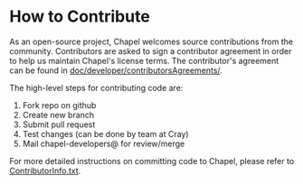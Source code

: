 How to Contribute
=================

As an open-source project, Chapel welcomes source contributions from
the community.  Contributors are asked to sign a contributor agreement
in order to help us maintain Chapel's license terms.  The
contributor's agreement can be found in [doc/developer/contributorsAgreements/][0].

The high-level steps for contributing code are:

1. Fork repo on github
2. Create new branch
3. Submit pull request
4. Test changes (can be done by team at Cray)
5. Mail chapel-developers@ for review/merge

For more detailed instructions on committing code to Chapel, please refer to
[ContributorInfo.txt][1].

[0]: https://github.com/chapel-lang/chapel/tree/master/doc/developer/contributorAgreements/
[1]: https://github.com/chapel-lang/chapel/tree/master/doc/developer/bestPractices/ContributorInfo.txt
